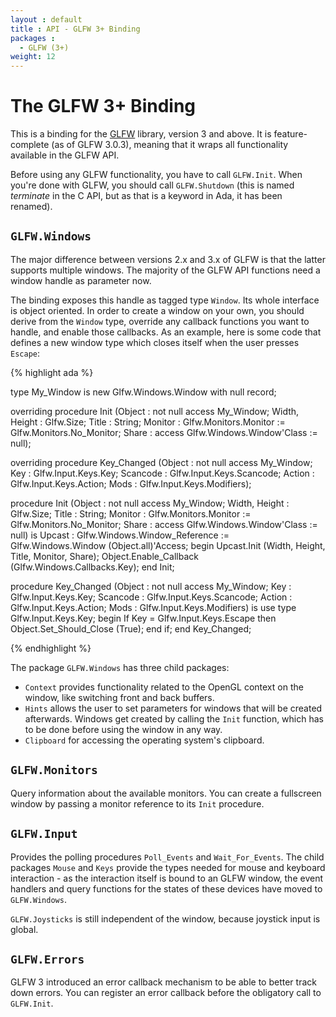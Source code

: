 ```yaml
---
layout : default
title : API - GLFW 3+ Binding
packages :
  - GLFW (3+)
weight: 12
---
```


# The GLFW 3+ Binding

This is a binding for the [GLFW][3] library, version 3 and above.
It is feature-complete (as of GLFW 3.0.3), meaning that it wraps
all functionality available in the GLFW API.

Before using any GLFW functionality, you have to call `GLFW.Init`.
When you're done with GLFW, you should call `GLFW.Shutdown` (this
is named *terminate* in the C API, but as that is a keyword in Ada,
it has been renamed).

## `GLFW.Windows`

The major difference between versions 2.x and 3.x of GLFW is that
the latter supports multiple windows. The majority of the GLFW
API functions need a window handle as parameter now.

The binding exposes this handle as tagged type `Window`. Its
whole interface is object oriented. In order to create a window
on your own, you should derive from the `Window` type, override
any callback functions you want to handle, and enable those
callbacks. As an example, here is some code that defines a new
window type which closes itself when the user presses `Escape`:

{% highlight ada %}

type My_Window is new Glfw.Windows.Window with null record;

overriding
procedure Init (Object : not null access My_Window;
                Width, Height : Glfw.Size;
                Title   : String;
                Monitor : Glfw.Monitors.Monitor := Glfw.Monitors.No_Monitor;
                Share   : access Glfw.Windows.Window'Class := null);

overriding
procedure Key_Changed (Object   : not null access My_Window;
                       Key      : Glfw.Input.Keys.Key;
                       Scancode : Glfw.Input.Keys.Scancode;
                       Action   : Glfw.Input.Keys.Action;
                       Mods     : Glfw.Input.Keys.Modifiers);

procedure Init (Object : not null access My_Window;
                Width, Height : Glfw.Size;
                Title   : String;
                Monitor : Glfw.Monitors.Monitor := Glfw.Monitors.No_Monitor;
                Share   : access Glfw.Windows.Window'Class := null) is
   Upcast : Glfw.Windows.Window_Reference
     := Glfw.Windows.Window (Object.all)'Access;
begin
   Upcast.Init (Width, Height, Title, Monitor, Share);
   Object.Enable_Callback (Glfw.Windows.Callbacks.Key);
end Init;

procedure Key_Changed (Object   : not null access My_Window;
                       Key      : Glfw.Input.Keys.Key;
                       Scancode : Glfw.Input.Keys.Scancode;
                       Action   : Glfw.Input.Keys.Action;
                       Mods     : Glfw.Input.Keys.Modifiers) is
   use type Glfw.Input.Keys.Key;
begin
   If Key = Glfw.Input.Keys.Escape then
      Object.Set_Should_Close (True);
   end if;
end Key_Changed;

{% endhighlight %}

The package `GLFW.Windows` has three child packages:

 * `Context` provides functionality related to the OpenGL
   context on the window, like switching front and back buffers.
 * `Hints` allows the user to set parameters for windows
   that will be created afterwards. Windows get created by
   calling the `Init` function, which has to be done before
   using the window in any way.
 * `Clipboard` for accessing the operating system's clipboard.

## `GLFW.Monitors`

Query information about the available monitors. You can create
a fullscreen window by passing a monitor reference to its `Init`
procedure.

## `GLFW.Input`

Provides the polling procedures `Poll_Events` and `Wait_For_Events`.
The child packages `Mouse` and `Keys` provide the types needed for
mouse and keyboard interaction - as the interaction itself is bound
to an GLFW window, the event handlers and query functions for the
states of these devices have moved to `GLFW.Windows`.

`GLFW.Joysticks` is still independent of the window, because
joystick input is global.

## `GLFW.Errors`

GLFW 3 introduced an error callback mechanism to be able to better
track down errors. You can register an error callback before
the obligatory call to `GLFW.Init`.

 [3]: http://www.glfw.org/